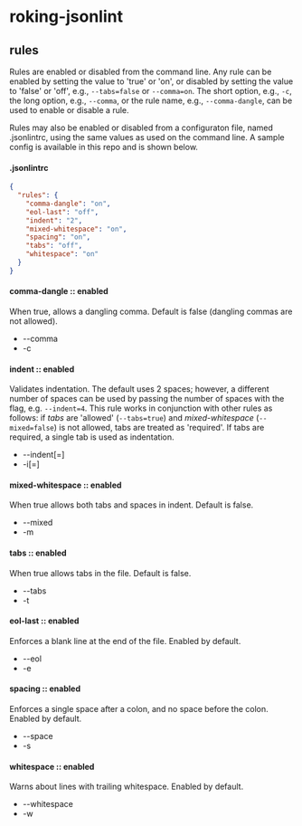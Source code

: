 # roking-jsonlint

## rules
Rules are enabled or disabled from the command line. Any rule can be enabled by setting the value to 'true' or 'on', or disabled by setting the value to 'false' or 'off', e.g., `--tabs=false` or `--comma=on`. The short option, e.g., `-c`, the long option, e.g., `--comma`, or the rule name, e.g., `--comma-dangle`, can be used to enable or disable a rule.

Rules may also be enabled or disabled from a configuraton file, named .jsonlintrc, using the same values as used on the command line. A sample config is available in this repo and is shown below.

#### .jsonlintrc
```json
{
  "rules": {
    "comma-dangle": "on",
    "eol-last": "off",
    "indent": "2",
    "mixed-whitespace": "on",
    "spacing": "on",
    "tabs": "off",
    "whitespace": "on"
  }
}
```

#### comma-dangle :: enabled
When true, allows a dangling comma. Default is false (dangling commas are not allowed).
* --comma
* -c

#### indent :: enabled
Validates indentation. The default uses 2 spaces; however, a different number of spaces can be used by passing the number of spaces with the flag, e.g. `--indent=4`. This rule works in conjunction with other rules as follows: if *tabs* are 'allowed' (`--tabs=true`) and *mixed-whitespace* (`--mixed=false`) is not allowed, tabs are treated as 'required'. If tabs are required, a single tab is used as indentation.
* --indent[=<value>]
* -i[=<value>]

#### mixed-whitespace :: enabled
When true allows both tabs and spaces in indent. Default is false.
* --mixed
* -m

#### tabs :: enabled
When true allows tabs in the file. Default is false.
* --tabs
* -t

#### eol-last :: enabled
Enforces a blank line at the end of the file. Enabled by default.
* --eol
* -e

#### spacing :: enabled
Enforces a single space after a colon, and no space before the colon. Enabled by default.
* --space
* -s

#### whitespace :: enabled
Warns about lines with trailing whitespace. Enabled by default.
* --whitespace
* -w
